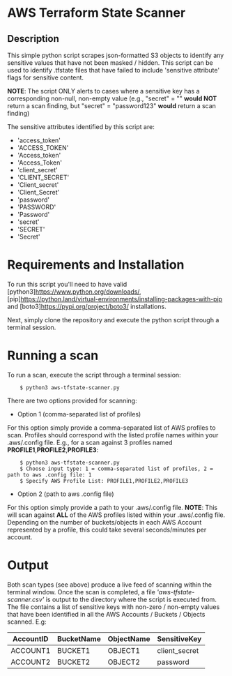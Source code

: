 # AWS Terraform State Scanner

## Description

This simple python script scrapes json-formatted S3 objects to identify any sensitive values that have not been masked / hidden. This script can be used to identify .tfstate files that have failed to include 'sensitive attribute' flags for sensitive content. 

**NOTE**: The script ONLY alerts to cases where a sensitive key has a corresponding non-null, non-empty value (e.g., "secret" = "" **would NOT** return a scan finding, but "secret" = "password123" **would** return a scan finding)

The sensitive attributes identified by this script are:

- 'access_token'
- 'ACCESS_TOKEN'
- 'Access_token'
- 'Access_Token'
- 'client_secret'
- 'CLIENT_SECRET'
- 'Client_secret'
- 'Client_Secret'
- 'password'
- 'PASSWORD'
- 'Password'
- 'secret'
- 'SECRET'
- 'Secret'

# Requirements and Installation

To run this script you'll need to have valid [python3]https://www.python.org/downloads/, [pip]https://python.land/virtual-environments/installing-packages-with-pip and [boto3]https://pypi.org/project/boto3/ installations. 

Next, simply clone the repository and execute the python script through a terminal session.

# Running a scan

To run a scan, execute the script through a terminal session:

        $ python3 aws-tfstate-scanner.py

There are two options provided for scanning:

- Option 1 (comma-separated list of profiles)

For this option simply provide a comma-separated list of AWS profiles to scan. Profiles should correspond with the listed profile names within your .aws/.config file. E.g., for a scan against 3 profiles named **PROFILE1**,**PROFILE2**,**PROFILE3**:

        $ python3 aws-tfstate-scanner.py
        $ Choose input type: 1 = comma-separated list of profiles, 2 = path to aws .config file: 1
        $ Specify AWS Profile List: PROFILE1,PROFILE2,PROFILE3

- Option 2 (path to aws .config file)

For this option simply provide a path to your .aws/.config file. **NOTE**: This will scan against **ALL** of the AWS profiles listed within your .aws/.config file. Depending on the number of buckets/objects in each AWS Account represented by a profile, this could take several seconds/minutes per account.

# Output

Both scan types (see above) produce a live feed of scanning within the terminal window. Once the scan is completed, a file *'aws-tfstate-scanner.csv'* is output to the directory where the script is executed from. The file contains a list of sensitive keys with non-zero / non-empty values that have been identified in all the AWS Accounts / Buckets / Objects scanned. E.g:

| AccountID | BucketName | ObjectName | SensitiveKey |
| ------------- | ------------- | ------------- | ------------- |
| ACCOUNT1  | BUCKET1 | OBJECT1 | client_secret |
| ACCOUNT2  | BUCKET2 | OBJECT2 | password |
